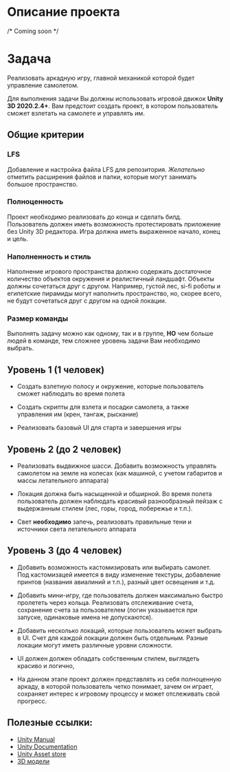# Описание проекта

/* Coming soon */

# Задача
Реализовать аркадную игру, главной механикой которой будет управление самолетом.

Для выполнения задачи Вы должны использовать игровой движок **Unity 3D 2020.2.4+**. Вам предстоит создать проект, в котором пользователь сможет взлетать на самолете и управлять им. 

## Общие критерии

### **LFS**
Добавление и настройка файла LFS для репозитория. *Желательно* отметить расширения файлов и папки, которые могут занимать большое пространство.

### **Полноценность**

Проект необходимо реализовать до конца и сделать билд. Пользователь должен иметь возможность протестировать приложение без Unity 3D редактора. Игра должна иметь выраженное начало, конец и цель.

### **Наполненность и стиль**

Наполнение игрового пространства должно содержать достаточное количество объектов окружения и реалистичный ландшафт. Объекты должны сочетаться друг с другом. Например, густой лес, si-fi роботы и египетские пирамиды могут наполнить пространство, но, скорее всего, не будут сочетаться друг с другом на одной локации.

### **Размер команды**

Выполнять задачу можно как одному, так и в группе, **НО** чем больше людей в команде, тем сложнее уровень задачи Вам необходимо выбрать.

## **Уровень 1** (1 человек)

* Создать взлетную полосу и окружение, которые пользователь сможет наблюдать во время полета

* Создать скрипты для взлета и посадки самолета, а также управления им (крен, тангаж, рыскание)

* Реализовать базовый UI для старта и завершения игры

## **Уровень 2** (до 2 человек) 

* Реализовать выдвижное шасси. Добавить возможность управлять самолетом на земле на колесах (как машиной, с учетом габаритов и массы летательного аппарата) 

* Локация должна быть насыщенной и обширной. Во время полета пользователь должен наблюдать красивый разнообразный пейзаж с выдержанным стилем (лес, горы, город, побережье и т.п.).

* Свет **необходимо** запечь, реализовать правильные тени и источники света летательного аппарата 

## **Уровень 3** (до 4 человек) 

* Добавить возможность кастомизировать или выбирать самолет. Под кастомизацей имеется в виду изменение текстуры, добавление принтов (названия авиалиний и т.п.), разный цвет освещения и т.д.

* Добавить мини-игру, где пользователь должен максимально быстро пролететь через кольца. Реализовать отслеживание счета, сохранение счета за пользователем (логин указывается при запуске, одинаковые имена не допускаются).

* Добавить несколько локаций, которые пользователь может выбрать в UI. Счет для каждой локации должен быть отдельным. Разные локации могут иметь различные уровни сложности.

* UI должен должен обладать собственным стилем, выглядеть красиво и логично,

* На данном этапе проект должен представлять из себя полноценную аркаду, в которой пользователь четко понимает, зачем он играет, сохраняет интерес к игровому процессу и может отслеживать свой прогресс.

## Полезные ссылки:

* [Unity Manual](https://docs.unity3d.com/Manual/index.html)  
* [Unity Documentation](https://docs.unity3d.com/ru/530/ScriptReference/index.html)    
* [Unity Asset store](https://assetstore.unity.com)
* [3D модели](https://www.cgtrader.com/free-3d-models)

 

 

 
